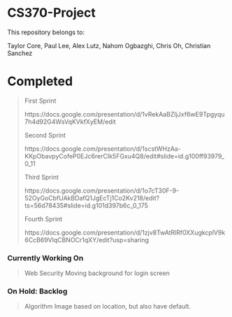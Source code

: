# CS370-Project
This repository belongs to: <p>Taylor Core, Paul Lee, Alex Lutz,  Nahom Ogbazghi, Chris Oh, Christian Sanchez</p>

<p>
<h1>Completed</h1>

<blockquote>
<p></p>
<p>First Sprint</p>
https://docs.google.com/presentation/d/1vRekAaBZIjJxf6wE9Tpgyqu7h4d92G4WsVqKVkfXyEM/edit
<p></p>

<p>Second Sprint</p>
https://docs.google.com/presentation/d/1scstWHzAa-KKpObavpyCofeP0EJc6rerCIk5FGxu4Q8/edit#slide=id.g100ff93979_0_11
<p></p>

<p>Third Sprint</p>
https://docs.google.com/presentation/d/1o7cT30F-9-52OyGoCbfUAkBDafQ1JgEcTj1Co2Kv218/edit?ts=56d78435#slide=id.g101d397b6c_0_175
<p></p>

<p>Fourth Sprint</p>
https://docs.google.com/presentation/d/1zjv8TwAtRlRf0XXugkcplV9k6CcB69VlqCBNOCr1qXY/edit?usp=sharing
<p></p>

</blockquote>





<h3>Currently Working On</h3>

<blockquote>
Web Security
Moving background for login screen
</blockquote>

<h3>On Hold: Backlog</h3>
<blockquote>
Algorithm 
Image based on location, but also have default. 
</blockquote>

</p>


